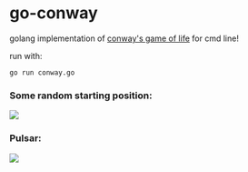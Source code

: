 # go-conway
golang implementation of [conway's game of life](https://en.wikipedia.org/wiki/Conway%27s_Game_of_Life) for cmd line!

run with:

```go run conway.go```



### Some random starting position:

![](conway-random.gif)

### Pulsar:

![](conway-oscillate.gif)
